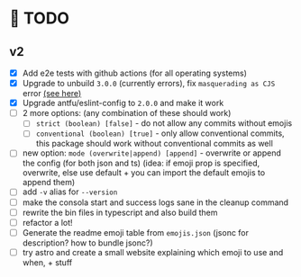 # 🎯 TODO

## v2

- [x] Add e2e tests with github actions (for all operating systems)
- [x] Upgrade to unbuild `3.0.0` (currently errors), fix `masquerading as CJS` error [(see here)](https://arethetypeswrong.github.io/?p=eemoji)
- [x] Upgrade antfu/eslint-config to `2.0.0` and make it work
- [ ] 2 more options: (any combination of these should work)
  - [ ] `strict (boolean) [false]` - do not allow any commits without emojis
  - [ ] `conventional (boolean) [true]` - only allow conventional commits, this package should work without conventional commits as well
- [ ] new option: `mode (overwrite|append) [append]` - overwrite or append the config (for both json and ts) (idea: if emoji prop is specified, overwrite, else use default + you can import the default emojis to append them)
- [ ] add `-v` alias for `--version`
- [ ] make the consola start and success logs sane in the cleanup command
- [ ] rewrite the bin files in typescript and also build them
- [ ] refactor a lot!
- [ ] Generate the readme emoji table from `emojis.json` (jsonc for description? how to bundle jsonc?)
- [ ] try astro and create a small website explaining which emoji to use and when, + stuff
